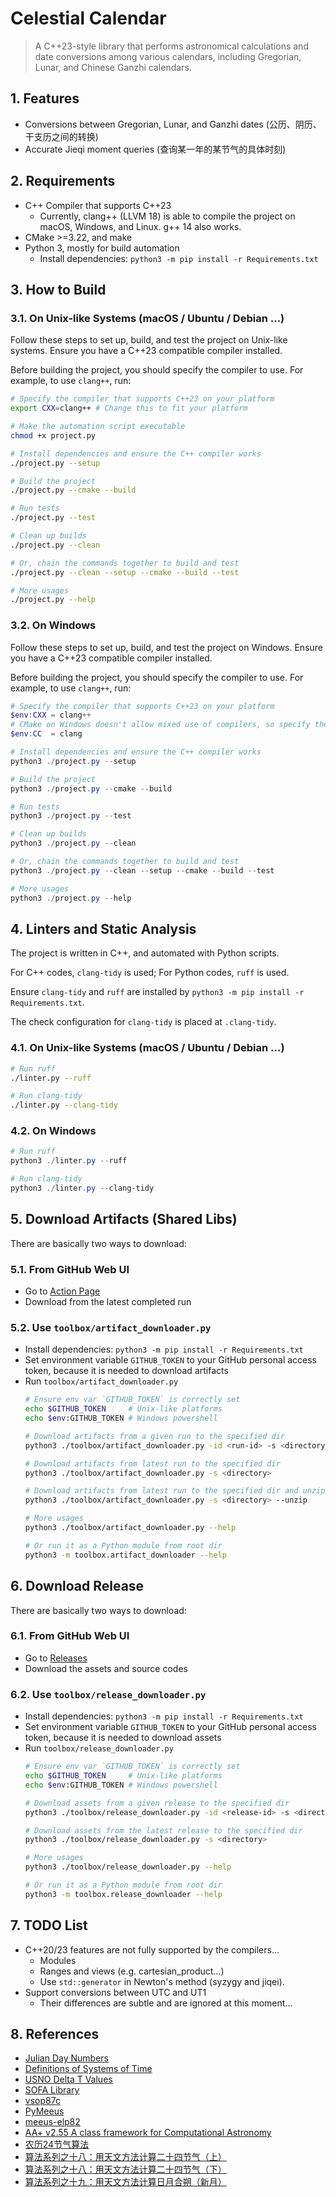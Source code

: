 # Celestial Calendar
> A C++23-style library that performs astronomical calculations and date conversions among various calendars, including Gregorian, Lunar, and Chinese Ganzhi calendars.


## 1. Features
* Conversions between Gregorian, Lunar, and Ganzhi dates (公历、阴历、干支历之间的转换)
* Accurate Jieqi moment queries (查询某一年的某节气的具体时刻)


## 2. Requirements
* C++ Compiler that supports C++23
  * Currently, clang++ (LLVM 18) is able to compile the project on macOS, Windows, and Linux. g++ 14 also works.
* CMake >=3.22, and make
* Python 3, mostly for build automation
  * Install dependencies: `python3 -m pip install -r Requirements.txt`


## 3. How to Build

### 3.1. On Unix-like Systems (macOS / Ubuntu / Debian ...)

Follow these steps to set up, build, and test the project on Unix-like systems. Ensure you have a C++23 compatible compiler installed.

Before building the project, you should specify the compiler to use. For example, to use `clang++`, run:
```sh
# Specify the compiler that supports C++23 on your platform
export CXX=clang++ # Change this to fit your platform

# Make the automation script executable
chmod +x project.py

# Install dependencies and ensure the C++ compiler works
./project.py --setup

# Build the project
./project.py --cmake --build

# Run tests
./project.py --test

# Clean up builds
./project.py --clean

# Or, chain the commands together to build and test
./project.py --clean --setup --cmake --build --test

# More usages
./project.py --help
```

### 3.2. On Windows
Follow these steps to set up, build, and test the project on Windows. Ensure you have a C++23 compatible compiler installed.

Before building the project, you should specify the compiler to use. For example, to use `clang++`, run:
```powershell
# Specify the compiler that supports C++23 on your platform
$env:CXX = clang++
# CMake on Windows doesn't allow mixed use of compilers, so specify the LLVM C compiler as well, otherwise it may cause problems
$env:CC  = clang   

# Install dependencies and ensure the C++ compiler works
python3 ./project.py --setup

# Build the project
python3 ./project.py --cmake --build

# Run tests
python3 ./project.py --test

# Clean up builds
python3 ./project.py --clean

# Or, chain the commands together to build and test
python3 ./project.py --clean --setup --cmake --build --test

# More usages
python3 ./project.py --help
```

## 4. Linters and Static Analysis
The project is written in C++, and automated with Python scripts.

For C++ codes, `clang-tidy` is used; For Python codes, `ruff` is used.

Ensure `clang-tidy` and `ruff` are installed by `python3 -m pip install -r Requirements.txt`.

The check configuration for `clang-tidy` is placed at `.clang-tidy`.

### 4.1. On Unix-like Systems (macOS / Ubuntu / Debian ...)
```sh
# Run ruff
./linter.py --ruff

# Run clang-tidy
./linter.py --clang-tidy
```

### 4.2. On Windows
```powershell
# Run ruff
python3 ./linter.py --ruff

# Run clang-tidy
python3 ./linter.py --clang-tidy
```


## 5. Download Artifacts (Shared Libs)
There are basically two ways to download: 

### 5.1. From GitHub Web UI
* Go to [Action Page](https://github.com/0xf3cd/celestial-calendar/actions/workflows/build_and_test.yml)
* Download from the latest completed run
  
### 5.2. Use `toolbox/artifact_downloader.py`
* Install dependencies: `python3 -m pip install -r Requirements.txt`
* Set environment variable `GITHUB_TOKEN` to your GitHub personal access token, because it is needed to download artifacts
* Run `toolbox/artifact_downloader.py`
  ```sh
  # Ensure env var `GITHUB_TOKEN` is correctly set
  echo $GITHUB_TOKEN     # Unix-like platforms
  echo $env:GITHUB_TOKEN # Windows powershell

  # Download artifacts from a given run to the specified dir
  python3 ./toolbox/artifact_downloader.py -id <run-id> -s <directory>

  # Download artifacts from latest run to the specified dir
  python3 ./toolbox/artifact_downloader.py -s <directory>

  # Download artifacts from latest run to the specified dir and unzips them
  python3 ./toolbox/artifact_downloader.py -s <directory> --unzip

  # More usages
  python3 ./toolbox/artifact_downloader.py --help

  # Or run it as a Python module from root dir
  python3 -m toolbox.artifact_downloader --help
  ```


## 6. Download Release
There are basically two ways to download: 

### 6.1. From GitHub Web UI
* Go to [Releases](https://github.com/0xf3cd/celestial-calendar/releases)
* Download the assets and source codes

### 6.2. Use `toolbox/release_downloader.py`
* Install dependencies: `python3 -m pip install -r Requirements.txt`
* Set environment variable `GITHUB_TOKEN` to your GitHub personal access token, because it is needed to download assets
* Run `toolbox/release_downloader.py`
  ```sh
  # Ensure env var `GITHUB_TOKEN` is correctly set
  echo $GITHUB_TOKEN     # Unix-like platforms
  echo $env:GITHUB_TOKEN # Windows powershell

  # Download assets from a given release to the specified dir
  python3 ./toolbox/release_downloader.py -id <release-id> -s <directory>

  # Download assets from the latest release to the specified dir
  python3 ./toolbox/release_downloader.py -s <directory>

  # More usages
  python3 ./toolbox/release_downloader.py --help

  # Or run it as a Python module from root dir
  python3 -m toolbox.release_downloader --help
  ```

## 7. TODO List
* C++20/23 features are not fully supported by the compilers...
  * Modules
  * Ranges and views (e.g. cartesian_product...)
  * Use `std::generator` in Newton's method (syzygy and jiqei).
* Support conversions between UTC and UT1
  * Their differences are subtle and are ignored at this moment...


## 8. References
* [Julian Day Numbers](https://quasar.as.utexas.edu/BillInfo/JulianDatesG.html)
* [Definitions of Systems of Time](https://www.cnmoc.usff.navy.mil/Our-Commands/United-States-Naval-Observatory/Precise-Time-Department/The-USNO-Master-Clock/Definitions-of-Systems-of-Time/)
* [USNO Delta T Values](https://maia.usno.navy.mil/ser7/deltat.data)
* [SOFA Library](https://www.iausofa.org/2021_0512_C)
* [vsop87c](https://github.com/hongzhen/vsop87c)
* [PyMeeus](https://github.com/architest/pymeeus)
* [meeus-elp82](https://www.celestialprogramming.com/meeus-elp82.html)
* [AA+ v2.55 A class framework for Computational Astronomy](http://www.naughter.com/aa.html)
* [农历24节气算法](https://www.cnblogs.com/qintangtao/archive/2013/03/04/2942245.html)
* [算法系列之十八：用天文方法计算二十四节气（上）](https://github.com/leetcola/nong/wiki/算法系列之十八：用天文方法计算二十四节气（上）)
* [算法系列之十八：用天文方法计算二十四节气（下）](https://github.com/leetcola/nong/wiki/算法系列之十八：用天文方法计算二十四节气（下）)
* [算法系列之十九：用天文方法计算日月合朔（新月）](https://github.com/leetcola/nong/wiki/算法系列之十九：用天文方法计算日月合朔（新月）)
